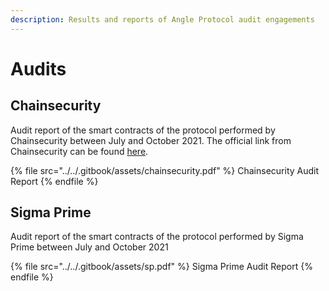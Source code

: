 ```yaml
---
description: Results and reports of Angle Protocol audit engagements
---
```


# Audits

## Chainsecurity

Audit report of the smart contracts of the protocol performed by Chainsecurity between July and October 2021. The official link from Chainsecurity can be found [here](https://chainsecurity.com/security-audit/angle-protocol/).

{% file src="../../.gitbook/assets/chainsecurity.pdf" %}
Chainsecurity Audit Report
{% endfile %}

## Sigma Prime

Audit report of the smart contracts of the protocol performed by Sigma Prime between July and October 2021

{% file src="../../.gitbook/assets/sp.pdf" %}
Sigma Prime Audit Report
{% endfile %}
